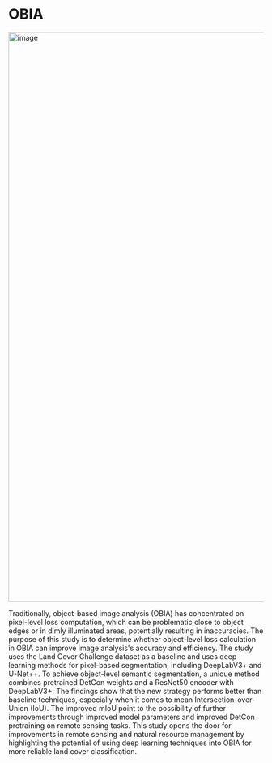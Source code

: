 # OBIA
<img width="1123" alt="image" src="https://github.com/user-attachments/assets/3401958b-8ece-47bd-8e95-fba8568b47d1">


Traditionally, object-based image analysis (OBIA) has concentrated on pixel-level loss computation,
which can be problematic close to object edges or in dimly illuminated areas, potentially resulting
in inaccuracies. The purpose of this study is to determine whether object-level loss calculation in
OBIA can improve image analysis's accuracy and efficiency. The study uses the Land Cover
Challenge dataset as a baseline and uses deep learning methods for pixel-based segmentation,
including DeepLabV3+ and U-Net++. To achieve object-level semantic segmentation, a unique
method combines pretrained DetCon weights and a ResNet50 encoder with DeepLabV3+. The
findings show that the new strategy performs better than baseline techniques, especially when it
comes to mean Intersection-over-Union (IoU). The improved mIoU point to the possibility of
further improvements through improved model parameters and improved DetCon pretraining on
remote sensing tasks. This study opens the door for improvements in remote sensing and natural
resource management by highlighting the potential of using deep learning techniques into OBIA for
more reliable land cover classification.
